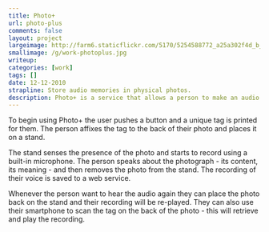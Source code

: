 ```yaml
---
title: Photo+
url: photo-plus
comments: false
layout: project
largeimage: http://farm6.staticflickr.com/5170/5254588772_a25a302f4d_b_d.jpg
smallimage: /g/work-photoplus.jpg
writeup: 
categories: [work]
tags: []
date: 12-12-2010
strapline: Store audio memories in physical photos.
description: Photo+ is a service that allows a person to make an audio recording of their voice - a memory, story or description - and then store that audio inside a physical photograph. Photo+ allows visitors to an exhibit or museum to record stories and descriptions of their photos as part of a community storytelling project. It was designed to extend the capabilities of physical photographs with new technology, while preserving the tactile nature of the photograph. 
---
```

To begin using Photo+ the user pushes a button and a unique tag is printed for them. The person affixes the tag to the back of their photo and places it on a stand. 

The stand senses the presence of the photo and starts to record using a built-in microphone. The person speaks about the photograph - its content, its meaning - and then removes the photo from the stand. The recording of their voice is saved to a web service. 

Whenever the person want to hear the audio again they can place the photo back on the stand and their recording will be re-played. They can also use their smartphone to scan the tag on the back of the photo - this will retrieve and play the recording.  